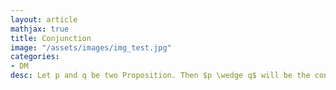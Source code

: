 ```yaml
---
layout: article
mathjax: true
title: Conjunction
image: "/assets/images/img_test.jpg"
categories:
- DM
desc: Let p and q be two Proposition. Then $p \wedge q$ will be the conjunction of both.

































































































































































































































































































































































 
imagealt: 
---
```


Let *p* and *q* be two [Proposition]({% post_url 2020-01-01-proposition %}). Then $p \wedge q$ will be the *conjunction* of both.


































































































































































































































































































































































[Truth Value]({% post_url 2020-01-03-truth-value %}) of $p \wedge q$ will be true only when both *p* and *q* are true. It will be false otherwise.
































































































































































































































































































































































